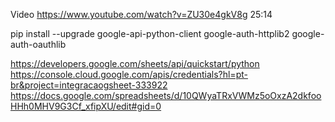 Video
https://www.youtube.com/watch?v=ZU30e4gkV8g
25:14

pip install --upgrade google-api-python-client google-auth-httplib2 google-auth-oauthlib

https://developers.google.com/sheets/api/quickstart/python
https://console.cloud.google.com/apis/credentials?hl=pt-br&project=integracaogsheet-333922
https://docs.google.com/spreadsheets/d/10QWyaTRxVWMz5oOxzA2dkfooHHh0MHV9G3Cf_xfipXU/edit#gid=0